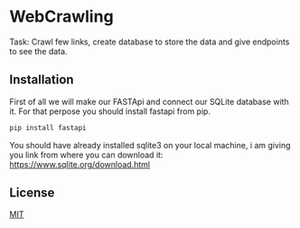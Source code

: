 # WebCrawling
Task: Crawl few links, create database to store the data and give endpoints to see the data.

## Installation
First of all we will make our FASTApi and connect our SQLite database with it. For that perpose you should install fastapi from pip.
```bash
pip install fastapi
```
You should have already installed sqlite3 on your local machine, i am giving you link from where you can download it: https://www.sqlite.org/download.html


## License
[MIT](https://choosealicense.com/licenses/mit/)
